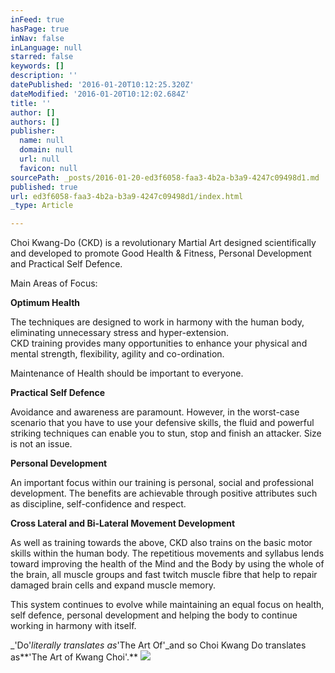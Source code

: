 ```yaml
---
inFeed: true
hasPage: true
inNav: false
inLanguage: null
starred: false
keywords: []
description: ''
datePublished: '2016-01-20T10:12:25.320Z'
dateModified: '2016-01-20T10:12:02.684Z'
title: ''
author: []
authors: []
publisher:
  name: null
  domain: null
  url: null
  favicon: null
sourcePath: _posts/2016-01-20-ed3f6058-faa3-4b2a-b3a9-4247c09498d1.md
published: true
url: ed3f6058-faa3-4b2a-b3a9-4247c09498d1/index.html
_type: Article

---
```

Choi Kwang-Do (CKD) is a revolutionary Martial Art designed scientifically and developed to promote Good Health & Fitness, Personal Development and Practical Self Defence.

Main Areas of Focus:

**Optimum Health**

The techniques are designed to work in harmony with the human body, eliminating unnecessary stress and hyper-extension.  
CKD training provides many opportunities to enhance your physical and mental strength, flexibility, agility and co-ordination.

Maintenance of Health should be important to everyone.

**Practical Self Defence**

Avoidance and awareness are paramount. However, in the worst-case scenario that you have to use your defensive skills, the fluid and powerful striking techniques can enable you to stun, stop and finish an attacker. Size is not an issue.

**Personal Development**

An important focus within our training is personal, social and professional development. The benefits are achievable through positive attributes such as discipline, self-confidence and respect.

**Cross Lateral and Bi-Lateral Movement Development**

As well as training towards the above, CKD also trains on the basic motor skills within the human body. The repetitious movements and syllabus lends toward improving the health of the Mind and the Body by using the whole of the brain, all muscle groups and fast twitch muscle fibre that help to repair damaged brain cells and expand muscle memory.

This system continues to evolve while maintaining an equal focus on health, self defence, personal development and helping the body to continue working in harmony with itself.

_'Do'_literally translates as_'The Art Of'_and so Choi Kwang Do translates as**'The Art of Kwang Choi'.**
![](https://the-grid-user-content.s3-us-west-2.amazonaws.com/5e66bfe7-2923-4b26-9d38-8c855f68ed5a.jpg)